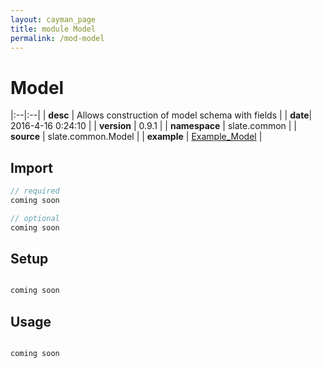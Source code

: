 ```yaml
---
layout: cayman_page
title: module Model
permalink: /mod-model
---
```


# Model

|:--|:--|
| **desc** | Allows construction of model schema with fields | 
| **date**| 2016-4-16 0:24:10 |
| **version** | 0.9.1  |
| **namespace** | slate.common  |
| **source** | slate.common.Model  |
| **example** | [Example_Model](https://github.com/code-helix/slatekit/blob/master/src/apps/scala/slate-examples/src/main/scala/slate/examples/Example_Model.scala) |

## Import
```scala 
// required 
coming soon

// optional 
coming soon

```

## Setup
```scala

coming soon

```

## Usage
```scala

coming soon

```

